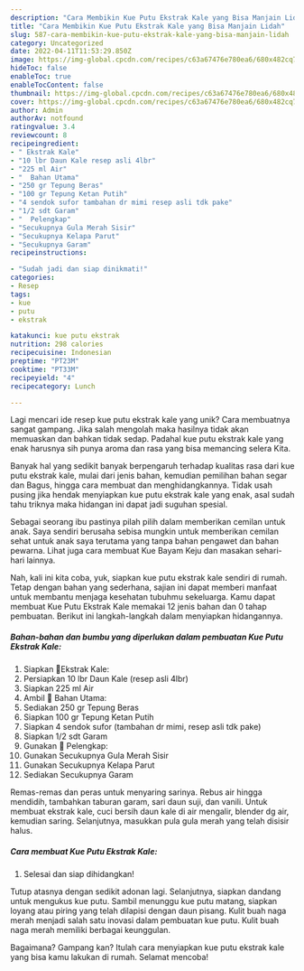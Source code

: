 ```yaml
---
description: "Cara Membikin Kue Putu Ekstrak Kale yang Bisa Manjain Lidah"
title: "Cara Membikin Kue Putu Ekstrak Kale yang Bisa Manjain Lidah"
slug: 587-cara-membikin-kue-putu-ekstrak-kale-yang-bisa-manjain-lidah
category: Uncategorized
date: 2022-04-11T11:53:29.850Z
image: https://img-global.cpcdn.com/recipes/c63a67476e780ea6/680x482cq70/kue-putu-ekstrak-kale-foto-resep-utama.jpg
hideToc: false
enableToc: true
enableTocContent: false
thumbnail: https://img-global.cpcdn.com/recipes/c63a67476e780ea6/680x482cq70/kue-putu-ekstrak-kale-foto-resep-utama.jpg
cover: https://img-global.cpcdn.com/recipes/c63a67476e780ea6/680x482cq70/kue-putu-ekstrak-kale-foto-resep-utama.jpg
author: Admin
authorAv: notfound
ratingvalue: 3.4
reviewcount: 8
recipeingredient:
- " Ekstrak Kale"
- "10 lbr Daun Kale resep asli 4lbr"
- "225 ml Air"
- "  Bahan Utama"
- "250 gr Tepung Beras"
- "100 gr Tepung Ketan Putih"
- "4 sendok sufor tambahan dr mimi resep asli tdk pake"
- "1/2 sdt Garam"
- "  Pelengkap"
- "Secukupnya Gula Merah Sisir"
- "Secukupnya Kelapa Parut"
- "Secukupnya Garam"
recipeinstructions:

- "Sudah jadi dan siap dinikmati!"
categories:
- Resep
tags:
- kue
- putu
- ekstrak

katakunci: kue putu ekstrak 
nutrition: 298 calories
recipecuisine: Indonesian
preptime: "PT23M"
cooktime: "PT33M"
recipeyield: "4"
recipecategory: Lunch

---
```





Lagi mencari ide resep kue putu ekstrak kale yang unik? Cara membuatnya sangat gampang. Jika salah mengolah maka hasilnya tidak akan memuaskan dan bahkan tidak sedap. Padahal kue putu ekstrak kale yang enak harusnya sih punya aroma dan rasa yang bisa memancing selera Kita.





Banyak hal yang sedikit banyak berpengaruh terhadap kualitas rasa dari kue putu ekstrak kale, mulai dari jenis bahan, kemudian pemilihan bahan segar dan Bagus, hingga cara membuat dan menghidangkannya. Tidak usah pusing jika hendak menyiapkan kue putu ekstrak kale yang enak,      asal sudah tahu triknya maka hidangan ini dapat jadi suguhan spesial.














Sebagai seorang ibu pastinya pilah pilih dalam memberikan cemilan untuk anak. Saya sendiri berusaha sebisa mungkin untuk memberikan cemilan sehat untuk anak saya terutama yang tanpa bahan pengawet dan bahan pewarna. Lihat juga cara membuat Kue Bayam Keju dan masakan sehari-hari lainnya.






Nah, kali ini kita coba, yuk, siapkan kue putu ekstrak kale sendiri di rumah. Tetap dengan bahan yang sederhana, sajian ini dapat memberi manfaat untuk membantu menjaga kesehatan tubuhmu sekeluarga. Kamu dapat membuat Kue Putu Ekstrak Kale memakai 12 jenis bahan dan 0 tahap pembuatan. Berikut ini langkah-langkah dalam menyiapkan hidangannya.

<!--inarticleads1-->

##### Bahan-bahan dan bumbu yang diperlukan dalam pembuatan Kue Putu Ekstrak Kale:

1. Siapkan  🥬Ekstrak Kale:
1. Persiapkan 10 lbr Daun Kale (resep asli 4lbr)
1. Siapkan 225 ml Air
1. Ambil  🥙 Bahan Utama:
1. Sediakan 250 gr Tepung Beras
1. Siapkan 100 gr Tepung Ketan Putih
1. Siapkan 4 sendok sufor (tambahan dr mimi, resep asli tdk pake)
1. Siapkan 1/2 sdt Garam
1. Gunakan  🥗 Pelengkap:
1. Gunakan Secukupnya Gula Merah Sisir
1. Gunakan Secukupnya Kelapa Parut
1. Sediakan Secukupnya Garam


Remas-remas dan peras untuk menyaring sarinya. Rebus air hingga mendidih, tambahkan taburan garam, sari daun suji, dan vanili. Untuk membuat ekstrak kale, cuci bersih daun kale di air mengalir, blender dg air, kemudian saring. Selanjutnya, masukkan pula gula merah yang telah disisir halus. 

<!--inarticleads2-->

##### Cara membuat Kue Putu Ekstrak Kale:


1. Selesai dan siap dihidangkan!

Tutup atasnya dengan sedikit adonan lagi. Selanjutnya, siapkan dandang untuk mengukus kue putu. Sambil menunggu kue putu matang, siapkan loyang atau piring yang telah dilapisi dengan daun pisang. Kulit buah naga merah menjadi salah satu inovasi dalam pembuatan kue putu. Kulit buah naga merah memiliki berbagai keunggulan. 

Bagaimana? Gampang kan? Itulah cara menyiapkan kue putu ekstrak kale yang bisa kamu lakukan di rumah. Selamat mencoba!
